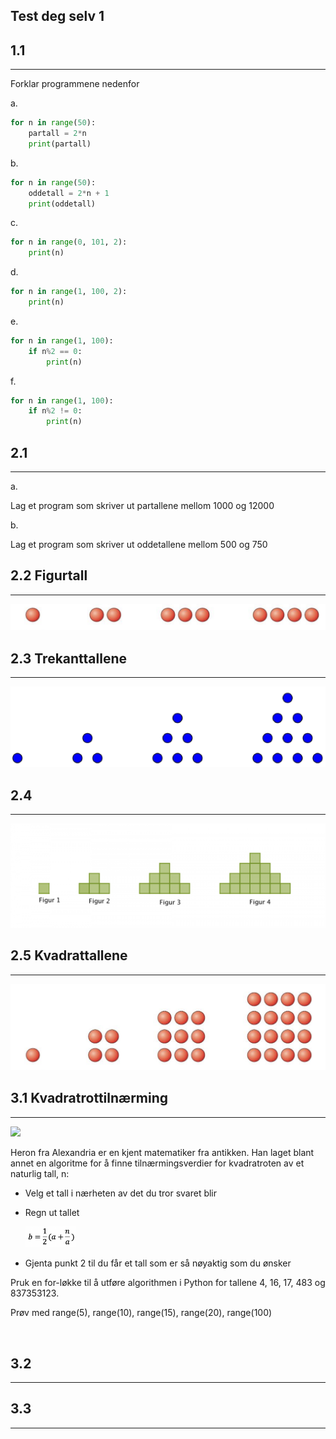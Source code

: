 ## Test deg selv 1

## 1.1

---

Forklar programmene nedenfor

a.

```Python
for n in range(50):
    partall = 2*n
    print(partall)
```

b.

```Python
for n in range(50):
    oddetall = 2*n + 1
    print(oddetall)
```

c.

```Python
for n in range(0, 101, 2):
    print(n)
```

d.

```Python
for n in range(1, 100, 2):
    print(n)
```

e.

```Python
for n in range(1, 100):
    if n%2 == 0:
        print(n)
```

f.

```Python
for n in range(1, 100):
    if n%2 != 0:
        print(n)
```

## 2.1

---

a.

Lag et program som skriver ut partallene mellom 1000 og 12000

b.

Lag et program som skriver ut oddetallene mellom 500 og 750

## 2.2 Figurtall

---

<img src="img/ntallene.png">

## 2.3 Trekanttallene

---

<img src="img/trekanttallene.gif">

## 2.4

---

<img src="img/pyramidetallene.png">

## 2.5 Kvadrattallene

---

<img src="img/kvadrattallene.png">

## 3.1 Kvadratrottilnærming

---

<img src="https://inteng-storage.s3.amazonaws.com/images/uploads/sizes/HERON-FI_resize_md.jpg">

Heron fra Alexandria er en kjent matematiker fra antikken. Han laget blant annet en algoritme for å finne tilnærmingsverdier for kvadratroten av et naturlig tall, n:

- Velg et tall i nærheten av det du tror svaret blir
- Regn ut tallet

    <img src="img/heos.png" width=80px>

- Gjenta punkt 2 til du får et tall som er så nøyaktig som du ønsker

Pruk en for-løkke til å utføre algorithmen i Python for tallene 4, 16, 17, 483 og 837353123.

Prøv med range(5), range(10), range(15), range(20), range(100)

<br>

## 3.2

---

## 3.3

---

